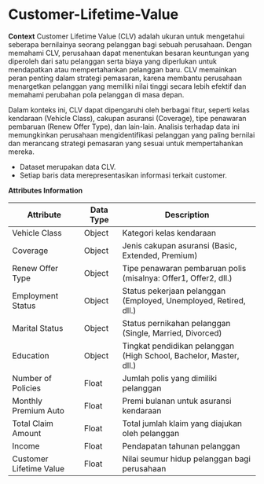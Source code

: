 # Customer-Lifetime-Value

**Context**
Customer Lifetime Value (CLV) adalah ukuran untuk mengetahui seberapa bernilainya seorang pelanggan bagi sebuah perusahaan. Dengan memahami CLV, perusahaan dapat menentukan besaran keuntungan yang diperoleh dari satu pelanggan serta biaya yang diperlukan untuk mendapatkan atau mempertahankan pelanggan baru. CLV memainkan peran penting dalam strategi pemasaran, karena membantu perusahaan menargetkan pelanggan yang memiliki nilai tinggi secara lebih efektif dan memahami perubahan pola pelanggan di masa depan.

Dalam konteks ini, CLV dapat dipengaruhi oleh berbagai fitur, seperti kelas kendaraan (Vehicle Class), cakupan asuransi (Coverage), tipe penawaran pembaruan (Renew Offer Type), dan lain-lain. Analisis terhadap data ini memungkinkan perusahaan mengidentifikasi pelanggan yang paling bernilai dan merancang strategi pemasaran yang sesuai untuk mempertahankan mereka.

- Dataset merupakan data CLV.
- Setiap baris data merepresentasikan informasi terkait customer.

**Attributes Information**

| **Attribute** | **Data Type** | **Description** |
| --- | --- | --- |
| Vehicle Class | Object | Kategori kelas kendaraan |
| Coverage | Object | Jenis cakupan asuransi (Basic, Extended, Premium) |
| Renew Offer Type | Object | Tipe penawaran pembaruan polis (misalnya: Offer1, Offer2, dll.) |
| Employment Status | Object | Status pekerjaan pelanggan (Employed, Unemployed, Retired, dll.) |
| Marital Status | Object | Status pernikahan pelanggan (Single, Married, Divorced) |
| Education | Object | Tingkat pendidikan pelanggan (High School, Bachelor, Master, dll.) |
| Number of Policies | Float | Jumlah polis yang dimiliki pelanggan |
| Monthly Premium Auto | Float | Premi bulanan untuk asuransi kendaraan |
| Total Claim Amount | Float | Total jumlah klaim yang diajukan oleh pelanggan |
| Income | Float | Pendapatan tahunan pelanggan |
| Customer Lifetime Value | Float | Nilai seumur hidup pelanggan bagi perusahaan |


<br>

